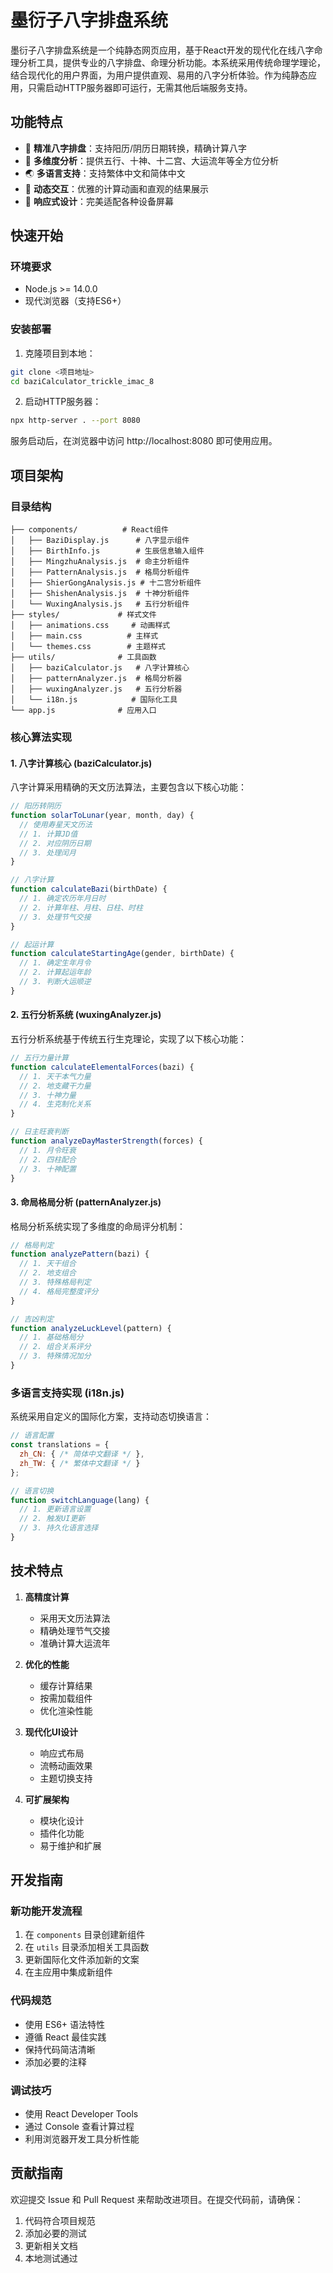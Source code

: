 # 墨衍子八字排盘系统

墨衍子八字排盘系统是一个纯静态网页应用，基于React开发的现代化在线八字命理分析工具，提供专业的八字排盘、命理分析功能。本系统采用传统命理学理论，结合现代化的用户界面，为用户提供直观、易用的八字分析体验。作为纯静态应用，只需启动HTTP服务器即可运行，无需其他后端服务支持。

## 功能特点

- 🎯 **精准八字排盘**：支持阳历/阴历日期转换，精确计算八字
- 🔮 **多维度分析**：提供五行、十神、十二宫、大运流年等全方位分析
- 🌏 **多语言支持**：支持繁体中文和简体中文
- 💫 **动态交互**：优雅的计算动画和直观的结果展示
- 📱 **响应式设计**：完美适配各种设备屏幕

## 快速开始

### 环境要求

- Node.js >= 14.0.0
- 现代浏览器（支持ES6+）

### 安装部署

1. 克隆项目到本地：
```bash
git clone <项目地址>
cd baziCalculator_trickle_imac_8
```

2. 启动HTTP服务器：
```bash
npx http-server . --port 8080
```

服务启动后，在浏览器中访问 http://localhost:8080 即可使用应用。

## 项目架构

### 目录结构

```
├── components/          # React组件
│   ├── BaziDisplay.js      # 八字显示组件
│   ├── BirthInfo.js        # 生辰信息输入组件
│   ├── MingzhuAnalysis.js  # 命主分析组件
│   ├── PatternAnalysis.js  # 格局分析组件
│   ├── ShierGongAnalysis.js # 十二宫分析组件
│   ├── ShishenAnalysis.js  # 十神分析组件
│   └── WuxingAnalysis.js   # 五行分析组件
├── styles/             # 样式文件
│   ├── animations.css     # 动画样式
│   ├── main.css          # 主样式
│   └── themes.css        # 主题样式
├── utils/              # 工具函数
│   ├── baziCalculator.js   # 八字计算核心
│   ├── patternAnalyzer.js  # 格局分析器
│   ├── wuxingAnalyzer.js   # 五行分析器
│   └── i18n.js            # 国际化工具
└── app.js              # 应用入口
```

### 核心算法实现

#### 1. 八字计算核心 (baziCalculator.js)

八字计算采用精确的天文历法算法，主要包含以下核心功能：

```javascript
// 阳历转阴历
function solarToLunar(year, month, day) {
  // 使用寿星天文历法
  // 1. 计算JD值
  // 2. 对应阴历日期
  // 3. 处理闰月
}

// 八字计算
function calculateBazi(birthDate) {
  // 1. 确定农历年月日时
  // 2. 计算年柱、月柱、日柱、时柱
  // 3. 处理节气交接
}

// 起运计算
function calculateStartingAge(gender, birthDate) {
  // 1. 确定生年月令
  // 2. 计算起运年龄
  // 3. 判断大运顺逆
}
```

#### 2. 五行分析系统 (wuxingAnalyzer.js)

五行分析系统基于传统五行生克理论，实现了以下核心功能：

```javascript
// 五行力量计算
function calculateElementalForces(bazi) {
  // 1. 天干本气力量
  // 2. 地支藏干力量
  // 3. 十神力量
  // 4. 生克制化关系
}

// 日主旺衰判断
function analyzeDayMasterStrength(forces) {
  // 1. 月令旺衰
  // 2. 四柱配合
  // 3. 十神配置
}
```

#### 3. 命局格局分析 (patternAnalyzer.js)

格局分析系统实现了多维度的命局评分机制：

```javascript
// 格局判定
function analyzePattern(bazi) {
  // 1. 天干组合
  // 2. 地支组合
  // 3. 特殊格局判定
  // 4. 格局完整度评分
}

// 吉凶判定
function analyzeLuckLevel(pattern) {
  // 1. 基础格局分
  // 2. 组合关系评分
  // 3. 特殊情况加分
}
```

### 多语言支持实现 (i18n.js)

系统采用自定义的国际化方案，支持动态切换语言：

```javascript
// 语言配置
const translations = {
  zh_CN: { /* 简体中文翻译 */ },
  zh_TW: { /* 繁体中文翻译 */ }
};

// 语言切换
function switchLanguage(lang) {
  // 1. 更新语言设置
  // 2. 触发UI更新
  // 3. 持久化语言选择
}
```

## 技术特点

1. **高精度计算**
   - 采用天文历法算法
   - 精确处理节气交接
   - 准确计算大运流年

2. **优化的性能**
   - 缓存计算结果
   - 按需加载组件
   - 优化渲染性能

3. **现代化UI设计**
   - 响应式布局
   - 流畅动画效果
   - 主题切换支持

4. **可扩展架构**
   - 模块化设计
   - 插件化功能
   - 易于维护和扩展

## 开发指南

### 新功能开发流程

1. 在 `components` 目录创建新组件
2. 在 `utils` 目录添加相关工具函数
3. 更新国际化文件添加新的文案
4. 在主应用中集成新组件

### 代码规范

- 使用 ES6+ 语法特性
- 遵循 React 最佳实践
- 保持代码简洁清晰
- 添加必要的注释

### 调试技巧

- 使用 React Developer Tools
- 通过 Console 查看计算过程
- 利用浏览器开发工具分析性能

## 贡献指南

欢迎提交 Issue 和 Pull Request 来帮助改进项目。在提交代码前，请确保：

1. 代码符合项目规范
2. 添加必要的测试
3. 更新相关文档
4. 本地测试通过